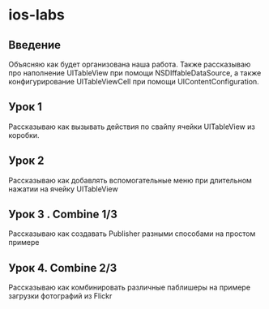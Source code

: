 # ios-labs

## Введение
Объясняю как будет организована наша работа. Также рассказываю про наполнение UITableView при помощи NSDIffableDataSource, а также конфигурирование UITableViewCell при помощи UIContentConfiguration.

## Урок 1
Рассказываю как вызывать действия по свайпу ячейки UITableView из коробки.

## Урок 2
Рассказываю как добавлять вспомогательные меню при длительном нажатии на ячейку UITableView

## Урок 3 . Combine 1/3
Рассказываю как создавать Publisher разными способами на простом примере

## Урок 4. Combine 2/3
Рассказываю как комбинировать различные паблишеры на примере загрузки фотографий из Flickr
